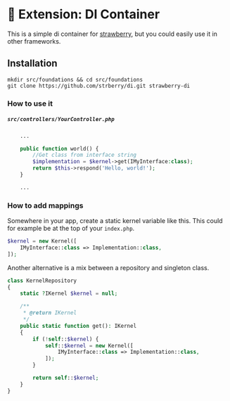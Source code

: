 # 🍓 Extension: DI Container
This is a simple di container for [strawberry](https://github.com/elderguardian/strawberry), but you could easily use it in other frameworks.
## Installation
```
mkdir src/foundations && cd src/foundations
git clone https://github.com/strberry/di.git strawberry-di
```
### How to use it
##### **`src/controllers/YourController.php`**
```php
    ...

    public function world() {
        //Get class from interface string
        $implementation = $kernel->get(IMyInterface:class);
        return $this->respond('Hello, world!');
    }

    ...
```
### How to add mappings
Somewhere in your app, create a static kernel variable like this.
This could for example be at the top of your `index.php`. 
```php
$kernel = new Kernel([
    IMyInterface::class => Implementation::class,
]);
```

Another alternative is a mix between a repository and singleton class.

```php
class KernelRepository
{
    static ?IKernel $kernel = null;

    /**
     * @return IKernel
     */
    public static function get(): IKernel
    {
        if (!self::$kernel) {
            self::$kernel = new Kernel([
                IMyInterface::class => Implementation::class,
            ]);
        }

        return self::$kernel;
    }
}
```

